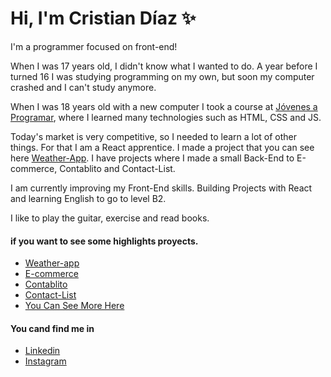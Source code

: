 # Hi, I'm Cristian Díaz :sparkles:

I'm a programmer focused on front-end!

When I was 17 years old, I didn't know what I wanted to do. A year before I turned 16 I was studying programming on my own, but soon my computer crashed and I can't study anymore. 

When I was 18 years old with a new computer I took a course at [Jóvenes a Programar](https://jovenesaprogramar.edu.uy/), where I learned many technologies such as HTML, CSS and JS. 

Today's market is very competitive, so I needed to learn a lot of other things. For that I am a React apprentice. I made a project that you can see here [Weather-App](weather-53907.web.app/). I have projects where I made a small Back-End to E-commerce, Contablito and Contact-List.

I am currently improving my Front-End skills. Building Projects with React and learning English to go to level B2.

I like to play the guitar, exercise and read books.

#### if you want to see some highlights proyects.

- [Weather-app](weather-53907.web.app/)
- [E-commerce](https://cristiandiazperdomo.github.io/E-commerce/)
- [Contablito](https://cristiandiazperdomo.github.io/Contablito/)
- [Contact-List](https://cristiandiazperdomo.github.io/Contact-List/)
- [You Can See More Here](https://github.com/cristiandiazperdomo?tab=repositories)

#### You cand find me in 
- [Linkedin](https://www.linkedin.com/in/cristian-d%C3%ADaz-390971222/)
- [Instagram](https://www.instagram.com/cristiandiaz51/?hl=es-la)
